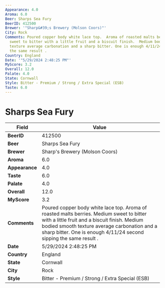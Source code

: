 ```yaml
---
Appearance: 4.0
Aroma: 6.0
Beer: Sharps Sea Fury
BeerID: 412500
Brewer: '"Sharp&#39;s Brewery (Molson Coors)"'
City: Rock
Comments: Poured copper body white lace top.  Aroma of roasted malts berries.  Medium
  sweet to bitter with a little fruit and a biscuit finish.  Medium bodied smooth
  texture average carbonation and a sharp bitter. One is enough 4/11/24 second sipping
  the same result .
Country: England
Date: '"5/29/2024 2:48:25 PM"'
MyScore: 3.2
Overall: 12.0
Palate: 4.0
State: Cornwall
Style: Bitter - Premium / Strong / Extra Special (ESB)
Taste: 6.0
---
```


# Sharps Sea Fury

| Field         | Value |
|---------------|-------|
| **BeerID** | 412500 |
| **Beer** | Sharps Sea Fury |
| **Brewer** | Sharp&#39;s Brewery (Molson Coors) |
| **Aroma** | 6.0 |
| **Appearance** | 4.0 |
| **Taste** | 6.0 |
| **Palate** | 4.0 |
| **Overall** | 12.0 |
| **MyScore** | 3.2 |
| **Comments** | Poured copper body white lace top.  Aroma of roasted malts berries.  Medium sweet to bitter with a little fruit and a biscuit finish.  Medium bodied smooth texture average carbonation and a sharp bitter. One is enough 4/11/24 second sipping the same result . |
| **Date** | 5/29/2024 2:48:25 PM |
| **Country** | England |
| **State** | Cornwall |
| **City** | Rock |
| **Style** | Bitter - Premium / Strong / Extra Special (ESB) |
